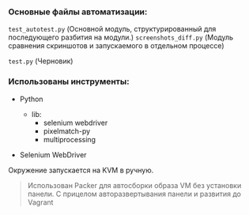 ### Основные файлы автоматизации:

`test_autotest.py` (Основной модуль, структурированный для последующего разбития на модули.)
`screenshots_diff.py` (Модуль сравнения скриншотов и запускаемого в отдельном процессе)

`test.py` (Черновик)

### Использованы инструменты:
* Python
    * lib:
        * selenium webdriver
        * pixelmatch-py
        * multiprocessing

* Selenium WebDriver

Окружение запускается на KVM в ручную.
> Использован Packer для автосборки образа VM без установки панели. С прицелом авторазвертывания панели и развития до Vagrant
